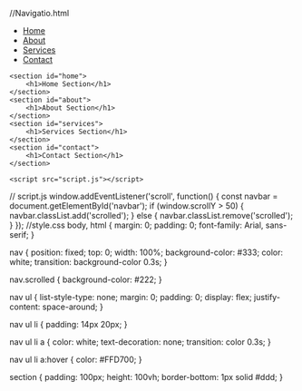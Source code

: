 //Navigatio.html
<!DOCTYPE html>
<html lang="en">
<head>
    <meta charset="UTF-8">
    <meta name="viewport" content="width=device-width, initial-scale=1.0">
    <title>Interactive Navigation Menu</title>
    <link rel="stylesheet" href="styles.css">
</head>
<body>
    <nav id="navbar">
        <ul>
            <li><a href="#home">Home</a></li>
            <li><a href="#about">About</a></li>
            <li><a href="#services">Services</a></li>
            <li><a href="#contact">Contact</a></li>
        </ul>
    </nav>

    <section id="home">
        <h1>Home Section</h1>
    </section>
    <section id="about">
        <h1>About Section</h1>
    </section>
    <section id="services">
        <h1>Services Section</h1>
    </section>
    <section id="contact">
        <h1>Contact Section</h1>
    </section>

    <script src="script.js"></script>
</body>
</html>
// script.js
window.addEventListener('scroll', function() {
    const navbar = document.getElementById('navbar');
    if (window.scrollY > 50) {
        navbar.classList.add('scrolled');
    } else {
        navbar.classList.remove('scrolled');
    }
});
//style.css
body, html {
    margin: 0;
    padding: 0;
    font-family: Arial, sans-serif;
}

nav {
    position: fixed;
    top: 0;
    width: 100%;
    background-color: #333;
    color: white;
    transition: background-color 0.3s;
}

nav.scrolled {
    background-color: #222;
}

nav ul {
    list-style-type: none;
    margin: 0;
    padding: 0;
    display: flex;
    justify-content: space-around;
}

nav ul li {
    padding: 14px 20px;
}

nav ul li a {
    color: white;
    text-decoration: none;
    transition: color 0.3s;
}

nav ul li a:hover {
    color: #FFD700;
}

section {
    padding: 100px;
    height: 100vh;
    border-bottom: 1px solid #ddd;
}
